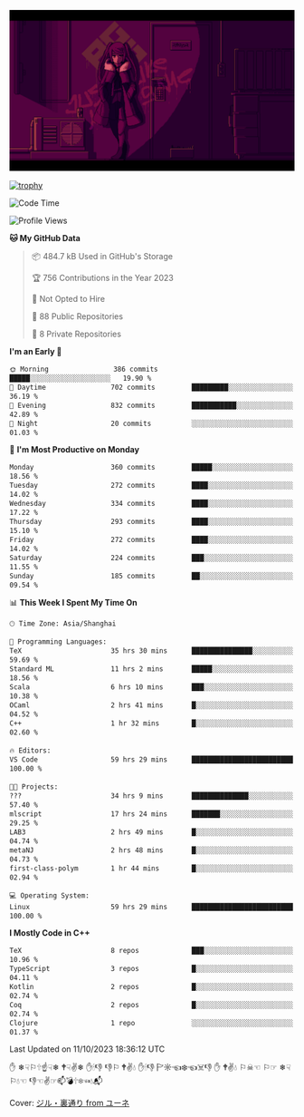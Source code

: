 ![](imgs/main.png)

[![trophy](https://github-profile-trophy.vercel.app/?username=NeilKleistGao&theme=dracula)](https://github.com/ryo-ma/github-profile-trophy)

<!--START_SECTION:waka-->
![Code Time](http://img.shields.io/badge/Code%20Time-207%20hrs%2020%20mins-blue)

![Profile Views](http://img.shields.io/badge/Profile%20Views-0-blue)

**🐱 My GitHub Data** 

> 📦 484.7 kB Used in GitHub's Storage 
 > 
> 🏆 756 Contributions in the Year 2023
 > 
> 🚫 Not Opted to Hire
 > 
> 📜 88 Public Repositories 
 > 
> 🔑 8 Private Repositories 
 > 
**I'm an Early 🐤** 

```text
🌞 Morning                386 commits         █████░░░░░░░░░░░░░░░░░░░░   19.90 % 
🌆 Daytime                702 commits         █████████░░░░░░░░░░░░░░░░   36.19 % 
🌃 Evening                832 commits         ███████████░░░░░░░░░░░░░░   42.89 % 
🌙 Night                  20 commits          ░░░░░░░░░░░░░░░░░░░░░░░░░   01.03 % 
```
📅 **I'm Most Productive on Monday** 

```text
Monday                   360 commits         █████░░░░░░░░░░░░░░░░░░░░   18.56 % 
Tuesday                  272 commits         ████░░░░░░░░░░░░░░░░░░░░░   14.02 % 
Wednesday                334 commits         ████░░░░░░░░░░░░░░░░░░░░░   17.22 % 
Thursday                 293 commits         ████░░░░░░░░░░░░░░░░░░░░░   15.10 % 
Friday                   272 commits         ████░░░░░░░░░░░░░░░░░░░░░   14.02 % 
Saturday                 224 commits         ███░░░░░░░░░░░░░░░░░░░░░░   11.55 % 
Sunday                   185 commits         ██░░░░░░░░░░░░░░░░░░░░░░░   09.54 % 
```


📊 **This Week I Spent My Time On** 

```text
🕑︎ Time Zone: Asia/Shanghai

💬 Programming Languages: 
TeX                      35 hrs 30 mins      ███████████████░░░░░░░░░░   59.69 % 
Standard ML              11 hrs 2 mins       █████░░░░░░░░░░░░░░░░░░░░   18.56 % 
Scala                    6 hrs 10 mins       ███░░░░░░░░░░░░░░░░░░░░░░   10.38 % 
OCaml                    2 hrs 41 mins       █░░░░░░░░░░░░░░░░░░░░░░░░   04.52 % 
C++                      1 hr 32 mins        █░░░░░░░░░░░░░░░░░░░░░░░░   02.60 % 

🔥 Editors: 
VS Code                  59 hrs 29 mins      █████████████████████████   100.00 % 

🐱‍💻 Projects: 
???                      34 hrs 9 mins       ██████████████░░░░░░░░░░░   57.40 % 
mlscript                 17 hrs 24 mins      ███████░░░░░░░░░░░░░░░░░░   29.25 % 
LAB3                     2 hrs 49 mins       █░░░░░░░░░░░░░░░░░░░░░░░░   04.74 % 
metaNJ                   2 hrs 48 mins       █░░░░░░░░░░░░░░░░░░░░░░░░   04.73 % 
first-class-polym        1 hr 44 mins        █░░░░░░░░░░░░░░░░░░░░░░░░   02.94 % 

💻 Operating System: 
Linux                    59 hrs 29 mins      █████████████████████████   100.00 % 
```

**I Mostly Code in C++** 

```text
TeX                      8 repos             ███░░░░░░░░░░░░░░░░░░░░░░   10.96 % 
TypeScript               3 repos             █░░░░░░░░░░░░░░░░░░░░░░░░   04.11 % 
Kotlin                   2 repos             █░░░░░░░░░░░░░░░░░░░░░░░░   02.74 % 
Coq                      2 repos             █░░░░░░░░░░░░░░░░░░░░░░░░   02.74 % 
Clojure                  1 repo              ░░░░░░░░░░░░░░░░░░░░░░░░░   01.37 % 
```




 Last Updated on 11/10/2023 18:36:12 UTC
<!--END_SECTION:waka-->

✋ ❄☟⚐🕆☝☟❄ 🕈☟✌❄ ✋🕯👎 👎⚐ 🕈✌💧 ✋🕯👎 🏱☼☜❄☜☠👎 ✋ 🕈✌💧 ⚐☠☜ ⚐☞ ❄☟⚐💧☜ 👎☜✌☞📫💣🕆❄☜💧📬

Cover: [ジル・裏通り from ユーネ](https://www.pixiv.net/artworks/62127066)
